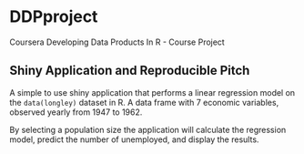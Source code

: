 # DDPproject
Coursera Developing Data Products In R - Course Project

## Shiny Application and Reproducible Pitch

A simple to use shiny application that performs a linear regression model
on the `data(longley)` dataset in R. A data frame with 7 economic variables, observed yearly from 1947 to 1962.

By selecting a population size the application will calculate the regression model, predict the number of unemployed,
and display the results.
